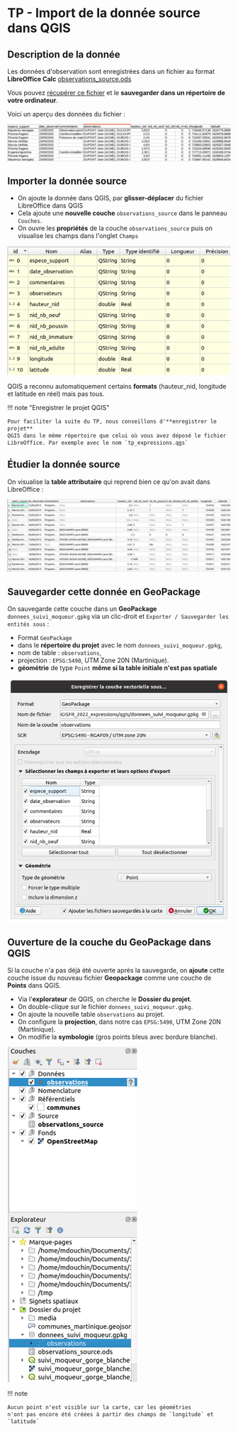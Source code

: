 # TP - Import de la donnée source dans QGIS

## Description de la donnée

Les données d'observation sont enregistrées dans un fichier
au format **LibreOffice Calc** [observations_source.ods](./qgis/observations_source.ods)

Vous pouvez [récupérer ce fichier](./qgis/observations_source.ods) et le **sauvegarder dans un répertoire
de votre ordinateur**.

Voici un aperçu des données du fichier :

![bg contain](media/fichier_libre_office_source.png)

## Importer la donnée source

* On ajoute la donnée dans QGIS, par **glisser-déplacer** du fichier LibreOffice dans QGIS
* Cela ajoute une **nouvelle couche** `observations_source` dans le panneau `Couches`.
* On ouvre les **propriétés** de la couche `observations_source`
  puis on visualise les champs dans l'onglet `Champs`

![image](media/champs_observations_source.png)

QGIS a reconnu automatiquement certains **formats** (hauteur_nid, longitude et latitude en réel)
mais pas tous.

!!! note "Enregistrer le projet QGIS"

    Pour faciliter la suite du TP, nous conseillons d'**enregistrer le projet**
    QGIS dans le même répertoire que celui où vous avez déposé le fichier
    LibreOffice. Par exemple avec le nom `tp_expressions.qgs`

## Étudier la donnée source

On visualise la **table attributaire** qui reprend bien ce qu'on avait
dans LibreOffice :

![image](media/table_attributaire_observations_source.png)

## Sauvegarder cette donnée en GeoPackage

On sauvegarde cette couche dans un **GeoPackage** `donnees_suivi_moqueur.gpkg`
via un clic-droit et `Exporter / Sauvegarder les entités sous` :

* Format `GeoPackage`
* dans le **répertoire du projet** avec le nom `donnees_suivi_moqueur.gpkg`,
* nom de table : `observations`,
* projection : `EPSG:5490`, UTM Zone 20N (Martinique).
* **géométrie** de type `Point` **même si la table initiale n'est pas spatiale**

![image height:550](media/enregistrer_ods_en_geopackage.png)

## Ouverture de la couche du GeoPackage dans QGIS

Si la couche n'a pas déjà été ouverte après la sauvegarde,
on **ajoute** cette couche issue du nouveau fichier **Geopackage**
comme une couche de **Points** dans QGIS.

* Via l'**explorateur** de QGIS, on cherche le **Dossier du projet**.
* On double-clique sur le fichier `donnees_suivi_moqueur.gpkg`.
* On ajoute la nouvelle table `observations` au projet.
* On configure la **projection**, dans notre cas `EPSG:5490`, UTM Zone 20N (Martinique).
* On modifie la **symbologie** (gros points bleus avec bordure blanche).


![bg right:30%](media/ajouter_table_observations_geopackage.png)


!!! note

    Aucun point n'est visible sur la carte, car les géométries
    n'ont pas encore été créées à partir des champs de `longitude` et `latitude`
